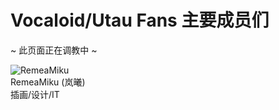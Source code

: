 <link rel="stylesheet" href="/group/vocaloid-utau-fans/styles.css">

# Vocaloid/Utau Fans 主要成员们

<div class="miku-bar-top"></div>
<div class="miku-bar-center">
  <p class="miku-bar-text">
    ~ 此页面正在调教中 ~
  </p>
</div>
<div class="miku-bar-bottom"></div>

<div class="member-grid">
  <div class="member-card">
    <img class="member-avatar" src="https://www.gravatar.com/avatar/7ea3bb38623196a9fe127d460831eb91?s=200&d=identicon&r=g" alt="RemeaMiku">
    <div class="member-info">
      <div class="member-name">RemeaMiku (岚曦)</div>
      <Badge type="tip" text="管理员" />
      <Badge type="warning" text="创作者" />
      <Badge type="info" text="维护" />
      <div class="member-role">插画/设计/IT</div>
    </div>
  </div>
  <!-- 可继续添加其他成员 -->
  <!-- <div class="member-card">
    <img class="member-avatar" src="头像路径或链接" alt="替代文字">
    <div class="member-info">
      <div class="member-name">你的名字</div>
      <Badge type="tip" text="群主" />
      <Badge type="tip" text="管理员" />
      <Badge type="warning" text="创作者" />
      <Badge type="info" text="维护" />
      <div class="member-role">调教/后期/作曲/作词/写文/插画/设计/IT</div>
    </div>
  </div> -->

</div>

